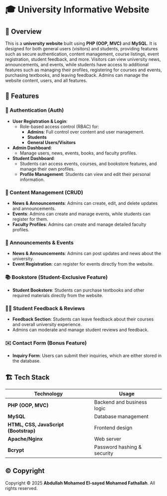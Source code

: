 # 🎓 University Informative Website

## 📌 Overview
This is a **university website** built using **PHP (OOP, MVC)** and **MySQL**. It is designed for both general users (visitors) and students, providing features such as secure authentication, content management, course listings, event registration, student feedback, and more. Visitors can view university news, announcements, and events, while students have access to additional features such as managing their profiles, registering for courses and events, purchasing textbooks, and leaving feedback. Admins can manage the website content, users, and all features.

## 🚀 Features

### 🔑 Authentication (Auth)
- **User Registration & Login**:
  - Role-based access control (RBAC) for:
    - **Admins**: Full control over content and user management.
    - **Students**
    - **General Users/Visitors**
- **Admin Dashboard**:
  - Manage users, news, events, books, and faculty profiles.
- **Student Dashboard**:
  - Students can access events, courses, and bookstore features, and manage their own profiles.
  - **Profile Management**: Students can view and edit their personal information.

### 📂 Content Management (CRUD)
- **News & Announcements**: Admins can create, edit, and delete updates and announcements.
- **Events**: Admins can create and manage events, while students can register for them.
- **Faculty Profiles**: Admins can create and manage detailed faculty profiles.

### 📢 Announcements & Events
- **News & Announcements**: Admins can post updates and news about the university.
- **Event Registration**: can register for events directly from the website.

### 📚 Bookstore (Student-Exclusive Feature)
- **Student Bookstore**: Students can purchase textbooks and other required materials directly from the website.

### 🧑‍💻 Student Feedback & Reviews
- **Feedback Section**: Students can leave feedback about their courses and overall university experience.
- Admins can moderate and manage student reviews and feedback.

### ✉️ Contact Form (Bonus Feature)
- **Inquiry Form**: Users can submit their inquiries, which are either stored in the database.

## 🏗️ Tech Stack

| Technology  | Usage |
|-------------|--------------------------------|
| **PHP (OOP, MVC)** | Backend and business logic |
| **MySQL** | Database management |
| **HTML, CSS, JavaScript (Bootstrap)** | Frontend design |
| **Apache/Nginx** | Web server |
| **Bcrypt** | Password hashing & security |

## ©️ Copyright

Copyright © 2025 **Abdullah Mohamed El-sayed Mohamed Fathallah**. All rights reserved.
